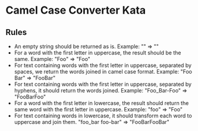 # Camel Case Converter Kata

## Rules
- An empty string should be returned as is. Example: "" ⇒ ""
- For a word with the first letter in uppercase, the result should be the same. Example: "Foo" ⇒ "Foo"
- For text containing words with the first letter in uppercase, separated by spaces, we return the words joined in camel case format. Example: "Foo Bar" ⇒ "FooBar"
- For text containing words with the first letter in uppercase, separated by hyphens, it should return the words joined. Example: "Foo_Bar-Foo" ⇒ "FooBarFoo"
- For a word with the first letter in lowercase, the result should return the same word with the first letter in uppercase. Example: "foo" ⇒ "Foo"
- For text containing words in lowercase, it should transform each word to uppercase and join them. "foo_bar foo-bar" ⇒ "FooBarFooBar"
